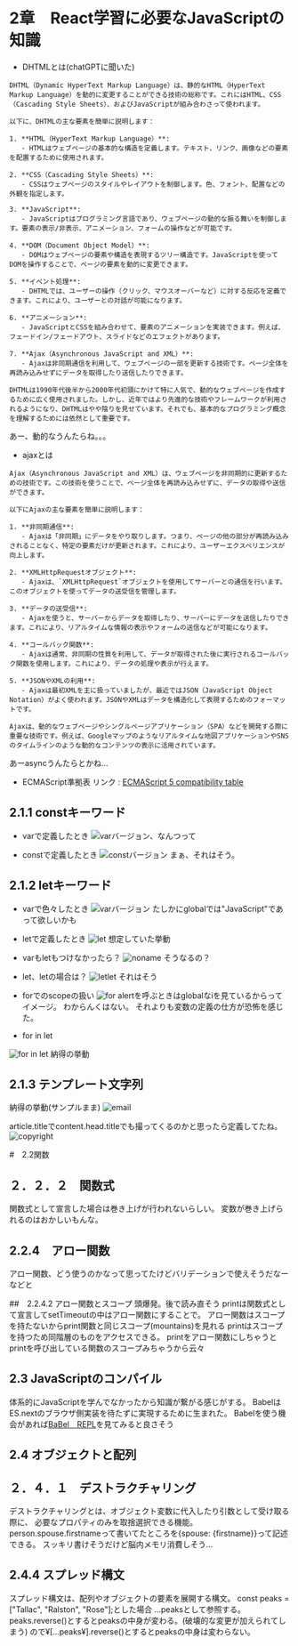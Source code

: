 #  2章　React学習に必要なJavaScriptの知識
- DHTMLとは(chatGPTに聞いた)
```
DHTML（Dynamic HyperText Markup Language）は、静的なHTML（HyperText Markup Language）を動的に変更することができる技術の総称です。これにはHTML、CSS（Cascading Style Sheets）、およびJavaScriptが組み合わさって使われます。

以下に、DHTMLの主な要素を簡単に説明します：

1. **HTML（HyperText Markup Language）**:
   - HTMLはウェブページの基本的な構造を定義します。テキスト、リンク、画像などの要素を配置するために使用されます。

2. **CSS（Cascading Style Sheets）**:
   - CSSはウェブページのスタイルやレイアウトを制御します。色、フォント、配置などの外観を指定します。

3. **JavaScript**:
   - JavaScriptはプログラミング言語であり、ウェブページの動的な振る舞いを制御します。要素の表示/非表示、アニメーション、フォームの操作などが可能です。

4. **DOM（Document Object Model）**:
   - DOMはウェブページの要素や構造を表現するツリー構造です。JavaScriptを使ってDOMを操作することで、ページの要素を動的に変更できます。

5. **イベント処理**:
   - DHTMLでは、ユーザーの操作（クリック、マウスオーバーなど）に対する反応を定義できます。これにより、ユーザーとの対話が可能になります。

6. **アニメーション**:
   - JavaScriptとCSSを組み合わせて、要素のアニメーションを実装できます。例えば、フェードイン/フェードアウト、スライドなどのエフェクトがあります。

7. **Ajax（Asynchronous JavaScript and XML）**:
   - Ajaxは非同期通信を利用して、ウェブページの一部を更新する技術です。ページ全体を再読み込みせずにデータを取得したり送信したりできます。

DHTMLは1990年代後半から2000年代初頭にかけて特に人気で、動的なウェブページを作成するために広く使用されました。しかし、近年ではより先進的な技術やフレームワークが利用されるようになり、DHTMLはやや陰りを見せています。それでも、基本的なプログラミング概念を理解するためには依然として重要です。
```
あー、動的なうんたらね。。。

- ajaxとは
```
Ajax（Asynchronous JavaScript and XML）は、ウェブページを非同期的に更新するための技術です。この技術を使うことで、ページ全体を再読み込みせずに、データの取得や送信ができます。

以下にAjaxの主な要素を簡単に説明します：

1. **非同期通信**:
   - Ajaxは「非同期」にデータをやり取りします。つまり、ページの他の部分が再読み込みされることなく、特定の要素だけが更新されます。これにより、ユーザーエクスペリエンスが向上します。

2. **XMLHttpRequestオブジェクト**:
   - Ajaxは、`XMLHttpRequest`オブジェクトを使用してサーバーとの通信を行います。このオブジェクトを使ってデータの送受信を管理します。

3. **データの送受信**:
   - Ajaxを使うと、サーバーからデータを取得したり、サーバーにデータを送信したりできます。これにより、リアルタイムな情報の表示やフォームの送信などが可能になります。

4. **コールバック関数**:
   - Ajaxは通常、非同期の性質を利用して、データが取得された後に実行されるコールバック関数を使用します。これにより、データの処理や表示が行えます。

5. **JSONやXMLの利用**:
   - Ajaxは最初XMLを主に扱っていましたが、最近ではJSON（JavaScript Object Notation）がよく使われます。JSONやXMLはデータを構造化して表現するためのフォーマットです。

Ajaxは、動的なウェブページやシングルページアプリケーション（SPA）などを開発する際に重要な技術です。例えば、Googleマップのようなリアルタイムな地図アプリケーションやSNSのタイムラインのような動的なコンテンツの表示に活用されています。
```
あーasyncうんたらとかね...

- ECMAScript準拠表
 リンク : [ECMAScript 5 compatibility table](http://kangax.github.io/compat-table/es5/)

## 2.1.1 constキーワード
- varで定義したとき
![varバージョン、なんつって](image-1.png)

- constで定義したとき
![constバージョン](image.png)
まぁ、それはそう。

## 2.1.2 letキーワード
- varで色々したとき
  ![varバージョン](image-2.png)
  たしかにglobalでは"JavaScript"であって欲しいかも

- letで定義したとき
![let](image-3.png)
想定していた挙動
- varもletもつけなかったら？
![noname](image-4.png)
そうなるの？
- let、letの場合は？
![letlet](image-5.png)
それはそう
- forでのscopeの扱い
![for](image-6.png)
alertを呼ぶときはglobalなiを見ているからってイメージ。 
わからんくはない。
それよりも変数の定義の仕方が恐怖を感じた。
- for in let

![for in let](image-7.png)
納得の挙動

## 2.1.3 テンプレート文字列
納得の挙動(サンプルまま)
![email](image-8.png)

article.titleでcontent.head.titleでも撮ってくるのかと思ったら定義してたね。
![copyright](image-9.png)

#　2.2関数
## ２．２．２　関数式
関数式として宣言した場合は巻き上げが行われないらしい。
変数が巻き上げられるのはおかしいもんな。

## 2.2.4　アロー関数
アロー関数、どう使うのかなって思ってたけどバリデーションで使えそうだなーなどと

##　2.2.4.2 アロー関数とスコープ
頭爆発。後で読み直そう
 printは関数式として宣言してsetTimeoutの中はアロー関数にすることで。
 アロー関数はスコープを持たないからprint関数と同じスコープ(mountains)を見れる
 printはスコープを持つため同階層のものをアクセスできる。
 printをアロー関数にしちゃうとprintを呼び出している関数のスコープみちゃうから云々

 <!-- 2023/09/21 一旦ここまで -->

 ## 2.3 JavaScriptのコンパイル
体系的にJavaScriptを学んでなかったから知識が繋がる感じがする。
BabelはES.nextのブラウザ側実装を待たずに実現するために生まれた。
Babelを使う機会があれば[BaBel　REPL](https://babeljs.io/repl)を見てみると良さそう

## 2.4 オブジェクトと配列
## ２．４．１　デストラクチャリング
デストラクチャリングとは、オブジェクト変数に代入したり引数として受け取る際に、
必要なプロパティのみを取捨選択できる機能。
person.spouse.firstnameって書いてたところを{spouse: {firstname}}って記述できる。
スッキリ書けそうだけど脳内メモリ消費しそう...

## 2.4.4 スプレッド構文
スプレッド構文は、配列やオブジェクトの要素を展開する構文。
const peaks = ["Tallac", "Ralston", "Rose"];とした場合
...peaksとして参照する。
peaks.reverse()とするとpeaksの中身が変わる。(破壊的な変更が加えられてしまう)
ので¥[...peaks¥].reverse()とするとpeaksの中身は変わらない。